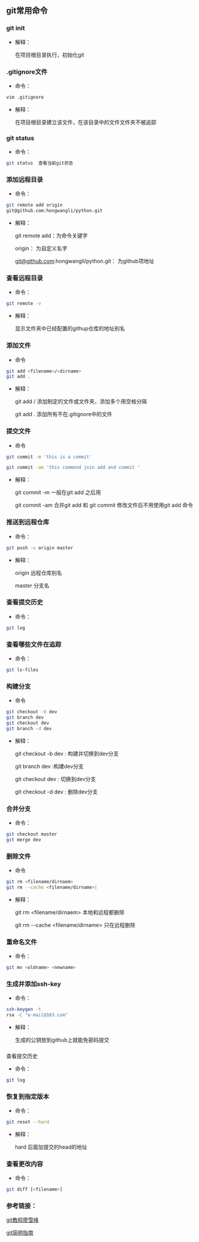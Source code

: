 ## git常用命令

### git init

- 解释：

	在项目根目录执行，初始化git


### .gitignore文件

- 命令：

```bash
vim .gitignore
```

- 解释：

	在项目根目录建立该文件，在该目录中的文件文件夹不被追踪

### git status

- 命令：

```bash 
git status  查看当前git状态
```

### 添加远程目录

- 命令：

```bash
git remote add origin
git@github.com:hongwangli/python.git
```

- 解释：

	git remote add：为命令关键字
	
	origin： 为自定义名字
	
	git@github.com:hongwangli/python.git： 为github项地址


### 查看远程目录

- 命令：

```bash
git remote -v
```

- 解释：

	显示文件夹中已经配置的githup仓库的地址别名
	
### 添加文件 

- 命令

```bash
git add <filename>/<dirname>
git add .
```

- 解释：

	git add <filename>/<dirname> 添加制定的文件或文件夹，添加多个用空格分隔

	git add .  添加所有不在.gitignore中的文件



### 提交文件

- 命令

```bash
git commit -m 'this is a commit'

git commit -am 'this commond join add and commit '
```

- 解释：

	git commit -m <note> 一般在git add 之后用 
    
	git commit -am <note> 合并git add 和 git commit 修改文件后不用使用git add 命令



### 推送到远程仓库

- 命令：

```bash
git push -u origin master
```

- 解释：

	origin  远程仓库别名
	
	master 分支名

### 查看提交历史

- 命令：

```bash
git log
```


### 查看哪些文件在追踪

- 命令：

```bash
git ls-files
```

### 构建分支

- 命令

```bash
git checkout -b dev
git branch dev
git checkout dev
git branch -d dev
```

- 解释：

	git checkout -b dev  : 构建并切换到dev分支

	git branch dev  :构建dev分支

	git checkout dev  : 切换到dev分支

	git checkout -d dev  : 删除dev分支


### 合并分支

- 命令：

```bash
git checkout master
git merge dev
```
### 删除文件

- 命令

```bash
git rm <filename/dirnaem>
git rm --cache <filename/dirname>|
```

- 解释：

	git rm <filename/dirnaem>  本地和远程都删除
	
	git rm --cache <filename/dirname> 只在远程删除


### 重命名文件

- 命令：

```bash
git mv <oldname> <newname>
```

### 生成并添加ssh-key

- 命令：

```bash
ssh-keygen -t
rsa -C "e-mail@163.com"

```

- 解释：

	生成的公钥放到github上就能免密码提交


###
查看提交历史

- 命令：

```bash
git log
```

### 恢复到指定版本

- 命令：

```bash
git reset --hard
```

- 解释：

	hard 后面加提交的head的地址


### 查看更改内容

- 命令：

```bash
git diff [<filename>]
```



### 参考链接：
[git教程廖雪峰](https://www.liaoxuefeng.com/wiki/0013739516305929606dd18361248578c67b8067c8c017b000)

[git简明指南](https://rogerdudler.github.io/git-guide/index.zh.html)


